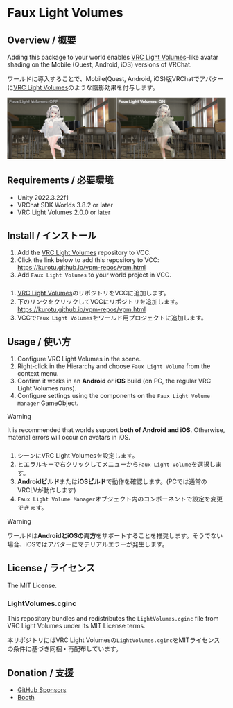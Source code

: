 # Faux Light Volumes

## Overview / 概要

Adding this package to your world enables [VRC Light Volumes](https://github.com/REDSIM/VRCLightVolumes)–like avatar shading on the Mobile (Quest, Android, iOS) versions of VRChat.

ワールドに導入することで、Mobile(Quest, Android, iOS)版VRChatでアバターに[VRC Light Volumes](https://github.com/REDSIM/VRCLightVolumes)のような陰影効果を付与します。

![Faux Light Volumes Preview](./Images~/Preview.png)

## Requirements / 必要環境

- Unity 2022.3.22f1
- VRChat SDK Worlds 3.8.2 or later
- VRC Light Volumes 2.0.0 or later

## Install / インストール

1. Add the [VRC Light Volumes](https://github.com/REDSIM/VRCLightVolumes?tab=readme-ov-file#Installation-through-VRChat-Creator-Companion) repository to VCC.
2. Click the link below to add this repository to VCC:
    https://kurotu.github.io/vpm-repos/vpm.html
3. Add `Faux Light Volumes` to your world project in VCC.

###

1. [VRC Light Volumes](https://github.com/REDSIM/VRCLightVolumes?tab=readme-ov-file#Installation-through-VRChat-Creator-Companion)のリポジトリをVCCに追加します。
2. 下のリンクをクリックしてVCCにリポジトリを追加します。
    https://kurotu.github.io/vpm-repos/vpm.html
3. VCCで`Faux Light Volumes`をワールド用プロジェクトに追加します。

## Usage / 使い方

1. Configure VRC Light Volumes in the scene.
2. Right‑click in the Hierarchy and choose `Faux Light Volume` from the context menu.
3. Confirm it works in an **Android** or **iOS** build (on PC, the regular VRC Light Volumes runs).
4. Configure settings using the components on the `Faux Light Volume Manager` GameObject.

> [!WARNING]
> It is recommended that worlds support **both of Android and iOS**. Otherwise, material errors will occur on avatars in iOS.

###

1. シーンにVRC Light Volumesを設定します。
2. ヒエラルキーで右クリックしてメニューから`Faux Light Volume`を選択します。
3. **Androidビルド**または**iOSビルド**で動作を確認します。(PCでは通常のVRCLVが動作します)
4. `Faux Light Volume Manager`オブジェクト内のコンポーネントで設定を変更できます。

> [!WARNING]
> ワールドは**AndroidとiOSの両方**をサポートすることを推奨します。そうでない場合、iOSではアバターにマテリアルエラーが発生します。

## License / ライセンス

The MIT License.

### LightVolumes.cginc

This repository bundles and redistributes the `LightVolumes.cginc` file from VRC Light Volumes under its MIT License terms.

本リポジトリにはVRC Light Volumesの`LightVolumes.cginc`をMITライセンスの条件に基づき同梱・再配布しています。

## Donation / 支援

- [GitHub Sponsors](https://github.com/sponsors/kurotu)
- [Booth](https://kurotu.booth.pm/items/7466343)
